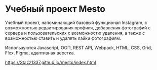 # Учебный проект Mesto

Учебный проект, напоминающий базовый функционал Instagram, с возможностью редактирования профиля, добавления фотографий с сервера и пользовательских с возможностю удаления, а также с возможностью ставить и удалять лайки фотографиям.

Используются Javascript, ООП, REST API, Webpack, HTML, CSS, Grid, Flex, Figma, адаптивная верстка.

https://Stazz1337.github.io/mesto/index.html
